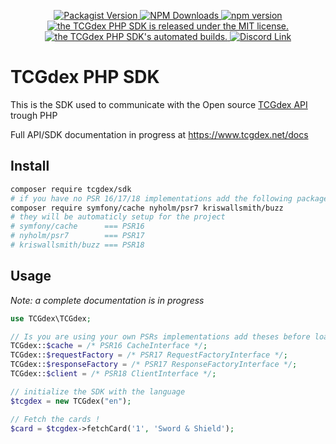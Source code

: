 <p align="center">
    <a href="https://packagist.org/packages/tcgdex/sdk">
        <img src="https://img.shields.io/github/v/release/tcgdex/php-sdk?include_prereleases&style=flat-square" alt="Packagist Version">
    </a>
    <a href="https://packagist.org/packages/tcgdex/sdk">
        <img src="https://img.shields.io/packagist/dm/tcgdex/sdk?style=flat-square" alt="NPM Downloads">
    </a>
    <a href="https://app.codecov.io/gh/tcgdex/php-sdk/">
        <img src="https://img.shields.io/codecov/c/github/tcgdex/php-sdk?style=flat-square&token=MCENGBDCXN" alt="npm version">
    </a>
        <a href="https://github.com/tcgdex/php-sdk/blob/master/LICENSE.md">
        <img src="https://img.shields.io/github/license/tcgdex/php-sdk?style=flat-square" alt="the TCGdex PHP SDK is released under the MIT license." />
    </a>
    <a href="https://github.com/tcgdex/php-sdk/actions/workflows/build-test.yml">
        <img src="https://img.shields.io/github/workflow/status/tcgdex/php-sdk/Build%20&%20Test?style=flat-square" alt="the TCGdex PHP SDK's automated builds." />
    </a>
    <a href="https://discord.gg/NehYTAhsZE">
        <img src="https://img.shields.io/discord/857231041261076491?color=%235865F2&label=Discord&style=flat-square" alt="Discord Link">
    </a>
</p>

# TCGdex PHP SDK

This is the SDK used to communicate with the Open source [TCGdex API](https://www.github.com/tcgdex/cards-database) trough PHP

Full API/SDK documentation in progress at https://www.tcgdex.net/docs

## Install

```bash
composer require tcgdex/sdk
# if you have no PSR 16/17/18 implementations add the following packages
composer require symfony/cache nyholm/psr7 kriswallsmith/buzz
# they will be automaticly setup for the project
# symfony/cache      === PSR16
# nyholm/psr7        === PSR17
# kriswallsmith/buzz === PSR18
```

## Usage

_Note: a complete documentation is in progress_

```php
use TCGdex\TCGdex;

// Is you are using your own PSRs implementations add theses before loading the class
TCGdex::$cache = /* PSR16 CacheInterface */;
TCGdex::$requestFactory = /* PSR17 RequestFactoryInterface */;
TCGdex::$responseFactory = /* PSR17 ResponseFactoryInterface */;
TCGdex::$client = /* PSR18 ClientInterface */;

// initialize the SDK with the language
$tcgdex = new TCGdex("en");

// Fetch the cards !
$card = $tcgdex->fetchCard('1', 'Sword & Shield');
```
